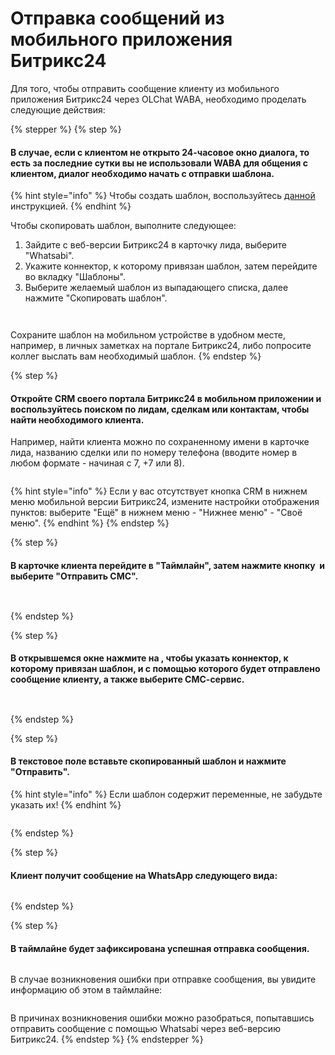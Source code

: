 # Отправка сообщений из мобильного приложения Битрикс24

Для того, чтобы отправить сообщение клиенту из мобильного приложения Битрикс24 через OLChat WABA, необходимо проделать следующие действия:

{% stepper %}
{% step %}
#### В случае, если с клиентом не открыто 24-часовое окно диалога, то есть за последние сутки вы не использовали WABA для общения с клиентом, диалог необходимо начать с отправки шаблона.

{% hint style="info" %}
Чтобы создать шаблон, воспользуйтесь [данной ](../../lichnyi-kabinet-gupshup/sozdanie-i-upravlenie-shablonami-soobshenii/)инструкцией.
{% endhint %}

Чтобы скопировать шаблон, выполните следующее:

1. Зайдите с веб-версии Битрикс24 в карточку лида, выберите "Whatsabi".
2. Укажите коннектор, к которому привязан шаблон, затем перейдите во вкладку "Шаблоны".
3. Выберите желаемый шаблон из выпадающего списка, далее нажмите "Скопировать шаблон".

<figure><img src="../../.gitbook/assets/Скриншот 08.08.25_15.35.55.png" alt=""><figcaption></figcaption></figure>

<figure><img src="../../.gitbook/assets/Скриншот 08.08.25_15.47.15.png" alt=""><figcaption></figcaption></figure>

Сохраните шаблон на мобильном устройстве в удобном месте, например, в личных заметках на портале Битрикс24, либо попросите коллег выслать вам необходимый шаблон.
{% endstep %}

{% step %}
#### Откройте CRM своего портала Битрикс24 в мобильном приложении и воспользуйтесь поиском по лидам, сделкам или контактам, чтобы найти необходимого клиента.

Например, найти клиента можно по сохраненному имени в карточке лида, названию сделки или по номеру телефона (вводите номер в любом формате - начиная с 7, +7 или 8).

<figure><img src="../../.gitbook/assets/Скриншот 08.08.25_15.15.04.png" alt=""><figcaption></figcaption></figure>

{% hint style="info" %}
Если у вас отсутствует кнопка CRM в нижнем меню мобильной версии Битрикс24, измените настройки отображения пунктов: выберите "Ещё" в нижнем меню - "Нижнее меню" - "Своё меню".&#x20;
{% endhint %}
{% endstep %}

{% step %}
#### В карточке клиента перейдите в "Таймлайн", затем нажмите кнопку <img src="../../.gitbook/assets/image (1).png" alt="" data-size="line"> и выберите "Отправить СМС".

<div><figure><img src="../../.gitbook/assets/Скриншот 08.08.25_16.02.15.png" alt=""><figcaption></figcaption></figure> <figure><img src="../../.gitbook/assets/Скриншот 08.08.25_16.06.04.png" alt=""><figcaption></figcaption></figure></div>
{% endstep %}

{% step %}
#### В открывшемся окне нажмите на <img src="../../.gitbook/assets/image (1) (1).png" alt="" data-size="line">, чтобы указать коннектор, к которому привязан шаблон, и с помощью которого будет отправлено сообщение клиенту, а также выберите СМС-сервис.

<div><figure><img src="../../.gitbook/assets/Скриншот 08.08.25_16.07.30.png" alt=""><figcaption></figcaption></figure> <figure><img src="../../.gitbook/assets/Скриншот 08.08.25_16.19.25.png" alt=""><figcaption></figcaption></figure></div>
{% endstep %}

{% step %}
#### В текстовое поле вставьте скопированный шаблон и нажмите "Отправить".

{% hint style="info" %}
Если шаблон содержит переменные, не забудьте указать их!
{% endhint %}

<figure><img src="../../.gitbook/assets/Скриншот 08.08.25_16.24.05.png" alt=""><figcaption></figcaption></figure>
{% endstep %}

{% step %}
#### Клиент получит сообщение на WhatsApp следующего вида:

<figure><img src="../../.gitbook/assets/dd62d121-9709-487a-8d77-f170459b2030.jpg" alt=""><figcaption></figcaption></figure>
{% endstep %}

{% step %}
#### В таймлайне будет зафиксирована успешная отправка сообщения.

<figure><img src="../../.gitbook/assets/Скриншот 08.08.25_16.33.34.png" alt=""><figcaption></figcaption></figure>

В случае возникновения ошибки при отправке сообщения, вы увидите информацию об этом в таймлайне:

<div data-full-width="true"><figure><img src="../../.gitbook/assets/Скриншот 08.08.25_16.36.21.png" alt=""><figcaption></figcaption></figure></div>

В причинах возникновения ошибки можно разобраться, попытавшись отправить сообщение с помощью Whatsabi через веб-версию Битрикс24.
{% endstep %}
{% endstepper %}
